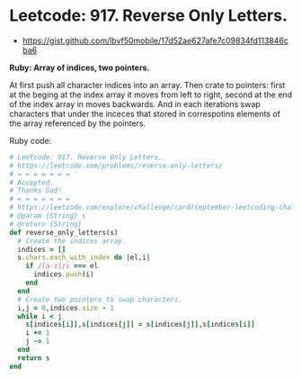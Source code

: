 # Leetcode: 917. Reverse Only Letters.

- https://gist.github.com/lbvf50mobile/17d52ae627afe7c09834fd113846cba6

**Ruby: Array of indices, two pointers.**


At first push all character indices into an array. Then crate to pointers: first at the beging at the index array it moves from left to right, second at the end of the index array in moves backwards. And in each iterations swap characters that under the inceces that stored in correspotins elements of the array referenced by the pointers.

Ruby code:
```Ruby
# Leetcode: 917. Reverse Only Letters.
# https://leetcode.com/problems/reverse-only-letters/
# = = = = = = =
# Accepted.
# Thanks God!
# = = = = = = =
# https://leetcode.com/explore/challenge/card/september-leetcoding-challenge-2021/637/week-2-september-8th-september-14th/3974/
# @param {String} s
# @return {String}
def reverse_only_letters(s)
  # Create the indices array.
  indices = []
  s.chars.each_with_index do |el,i|
    if /[a-z]/i === el
      indices.push(i)
    end
  end
  # Create two pointers to swap characters.
  i,j = 0,indices.size - 1
  while i < j
    s[indices[i]],s[indices[j]] = s[indices[j]],s[indices[i]]
    i += 1
    j -= 1
  end
  return s
end
```
